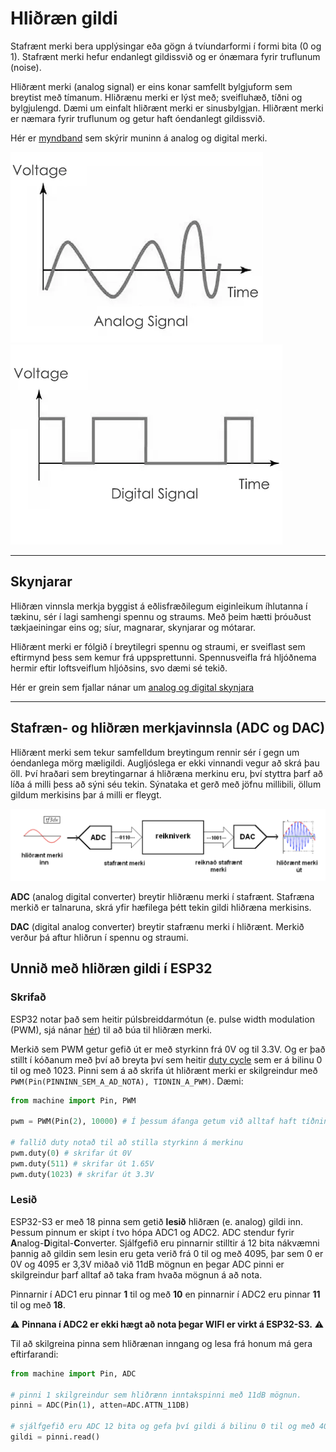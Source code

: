 # Hliðræn gildi

Stafrænt merki bera upplýsingar eða gögn á tvíundarformi í formi bita (0 og 1). Stafrænt merki hefur endanlegt gildissvið og er ónæmara fyrir truflunum (noise). 

Hliðrænt merki (analog signal) er eins konar samfellt bylgjuform sem breytist með tímanum. Hliðrænu merki er lýst með; sveifluhæð, tíðni og bylgjulengd. Dæmi um einfalt hliðrænt merki er sinusbylgjan. Hliðrænt merki er næmara fyrir truflunum og getur haft óendanlegt gildissvið. 

Hér er [myndband](https://youtu.be/WxJKXGugfh8?t=29) sem skýrir muninn á analog og digital merki.


![AnalogSignal](https://github.com/VESM2VT/Efni/blob/main/Myndir/AnalogSignal.png)  ![DigitalSignal](https://github.com/VESM2VT/Efni/blob/main/Myndir/DigitalSignal.png)

---

## Skynjarar

Hliðræn vinnsla merkja byggist á eðlisfræðilegum eiginleikum íhlutanna í tækinu, sér í lagi samhengi spennu og straums. Með þeim hætti þróuðust tækjaeiningar eins og; síur, magnarar, skynjarar og mótarar.

Hliðrænt merki er fólgið í breytilegri spennu og straumi, er sveiflast sem eftirmynd þess sem kemur frá uppsprettunni. Spennusveifla frá hljóðnema hermir eftir loftsveiflum hljóðsins, svo dæmi sé tekið. <br>

Hér er grein sem fjallar nánar um [analog og digital skynjara](https://iot4beginners.com/analog-sensors-vs-digital-sensors/)

---

## Stafræn- og hliðræn merkjavinnsla (ADC og DAC)

Hliðrænt merki sem tekur samfelldum breytingum rennir sér í gegn um óendanlega mörg mæligildi. Augljóslega er ekki vinnandi vegur að skrá þau öll. Því hraðari sem breytingarnar á hliðræna merkinu eru, því styttra þarf að líða á milli þess að sýni séu tekin. Sýnataka et gerð með jöfnu millibili, öllum gildum merkisins þar á milli er fleygt. <br>

![Merkjavinnsla](https://github.com/VESM2VT/Efni/blob/main/Myndir/DSPmerkjavinnsla.png)

**ADC** (analog digital converter) breytir hliðrænu merki í stafrænt. Stafræna merkið
er talnaruna, skrá yfir hæfilega þétt tekin gildi hliðræna merkisins. 

**DAC** (digital analog converter) breytir stafrænu merki í hliðrænt. Merkið verður þá
aftur hliðrun í spennu og straumi. 

## Unnið með hliðræn gildi í ESP32

### Skrifað

ESP32 notar það sem heitir púlsbreiddarmótun (e. pulse width modulation (PWM), sjá nánar [hér](https://en.wikipedia.org/wiki/Pulse-width_modulation)) til að búa til hliðræn merki. 

Merkið sem PWM getur gefið út er með styrkinn frá 0V og til 3.3V. Og er það stillt í kóðanum með því að breyta því sem heitir [duty cycle](https://en.wikipedia.org/wiki/Pulse-width_modulation#Duty_cycle) sem er á bilinu 0 til og með 1023. Pinni sem á að skrifa út hliðrænt merki er skilgreindur með `PWM(Pin(PINNINN_SEM_A_AD_NOTA), TIDNIN_A_PWM)`. Dæmi:

```python
from machine import Pin, PWM

pwm = PWM(Pin(2), 10000) # Í þessum áfanga getum við alltaf haft tíðnina 10000

# fallið duty notað til að stilla styrkinn á merkinu
pwm.duty(0) # skrifar út 0V
pwm.duty(511) # skrifar út 1.65V
pwm.duty(1023) # skrifar út 3.3V
```

### Lesið

ESP32-S3 er með 18 pinna sem getið **lesið** hliðræn (e. analog) gildi inn. Þessum pinnum er skipt í tvo hópa ADC1 og ADC2. ADC stendur fyrir **A**nalog-**D**igital-**C**onverter. Sjálfgefið eru pinnarnir stilltir á 12 bita nákvæmni þannig að gildin sem lesin eru geta verið frá 0 til og með 4095, þar sem 0 er 0V og 4095 er 3,3V miðað við 11dB mögnun en þegar ADC pinni er skilgreindur þarf alltaf að taka fram hvaða mögnun á að nota.

Pinnarnir í ADC1 eru pinnar **1** til og með **10** en pinnarnir í ADC2 eru pinnar **11** til og með **18**.

:warning: **Pinnana í ADC2 er ekki hægt að nota þegar WIFI er virkt á ESP32-S3.** :warning:

Til að skilgreina pinna sem hliðrænan inngang og lesa frá honum má gera eftirfarandi:

```python
from machine import Pin, ADC

# pinni 1 skilgreindur sem hliðrænn inntakspinni með 11dB mögnun.
pinni = ADC(Pin(1), atten=ADC.ATTN_11DB)

# sjálfgefið eru ADC 12 bita og gefa því gildi á bilinu 0 til og með 4095
gildi = pinni.read()
```